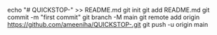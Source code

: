 echo "# QUICKSTOP-" >> README.md
git init
git add README.md
git commit -m "first commit"
git branch -M main
git remote add origin https://github.com/ameeniha/QUICKSTOP-.git
git push -u origin main
